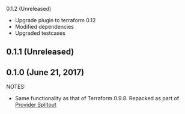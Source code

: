 0.1.2 (Unreleased)
- Upgrade plugin to terraform 0.12
- Modified dependencies
- Upgraded testcases

## 0.1.1 (Unreleased)
## 0.1.0 (June 21, 2017)

NOTES:

* Same functionality as that of Terraform 0.9.8. Repacked as part of [Provider Splitout](https://www.hashicorp.com/blog/upcoming-provider-changes-in-terraform-0-10/)
